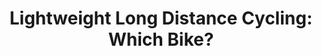 ---
layout: community
category: community
title: "Lightweight Long Distance Cycling: Which Bike?"
description: "Wanting to get into long distance cycling without all the luggage. What bike would you recommend a road or gravel.?  I short listed Trek 520. Kona Rove. Maybe a 700c wheeled touring bike. You don't need to put racks on it and you can still use bikepacking bags if you want. If you did want to put racks on it, and touring bags, you have that option in the future."
isTopLevel: false
isSingleLevel: false
isArticle: false
datePublished: 2022-06-20 15:09:00 +0300
dateModified: 2022-06-20 15:09:00 +0300
published: false
---